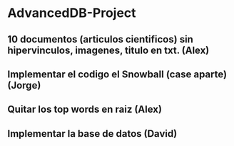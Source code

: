 # AdvancedDB-Project

## 10 documentos (articulos cientificos) sin hipervinculos, imagenes, titulo en txt. (Alex)
## Implementar el codigo el Snowball (case aparte) (Jorge)
## Quitar los top words en raiz (Alex)
## Implementar la base de datos (David)
